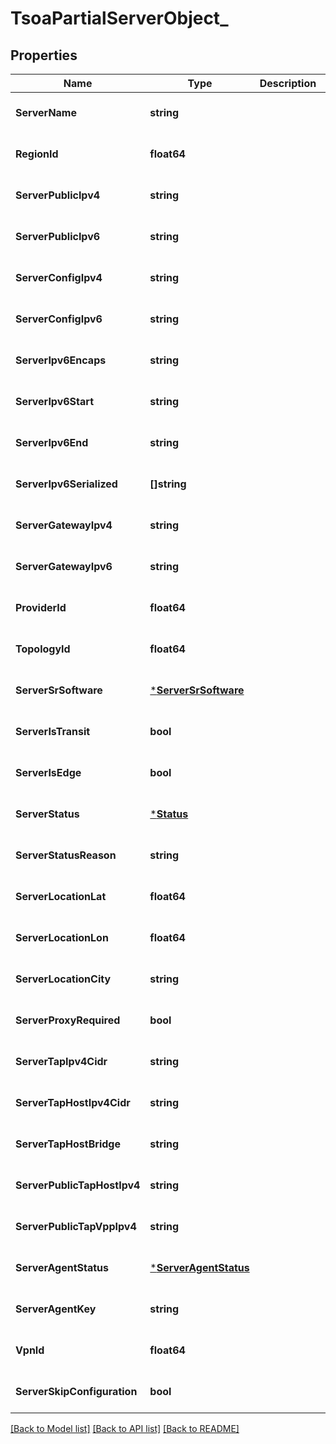 # TsoaPartialServerObject_

## Properties
Name | Type | Description | Notes
------------ | ------------- | ------------- | -------------
**ServerName** | **string** |  | [optional] [default to null]
**RegionId** | **float64** |  | [optional] [default to null]
**ServerPublicIpv4** | **string** |  | [optional] [default to null]
**ServerPublicIpv6** | **string** |  | [optional] [default to null]
**ServerConfigIpv4** | **string** |  | [optional] [default to null]
**ServerConfigIpv6** | **string** |  | [optional] [default to null]
**ServerIpv6Encaps** | **string** |  | [optional] [default to null]
**ServerIpv6Start** | **string** |  | [optional] [default to null]
**ServerIpv6End** | **string** |  | [optional] [default to null]
**ServerIpv6Serialized** | **[]string** |  | [optional] [default to null]
**ServerGatewayIpv4** | **string** |  | [optional] [default to null]
**ServerGatewayIpv6** | **string** |  | [optional] [default to null]
**ProviderId** | **float64** |  | [optional] [default to null]
**TopologyId** | **float64** |  | [optional] [default to null]
**ServerSrSoftware** | [***ServerSrSoftware**](ServerSrSoftware.md) |  | [optional] [default to null]
**ServerIsTransit** | **bool** |  | [optional] [default to null]
**ServerIsEdge** | **bool** |  | [optional] [default to null]
**ServerStatus** | [***Status**](Status.md) |  | [optional] [default to null]
**ServerStatusReason** | **string** |  | [optional] [default to null]
**ServerLocationLat** | **float64** |  | [optional] [default to null]
**ServerLocationLon** | **float64** |  | [optional] [default to null]
**ServerLocationCity** | **string** |  | [optional] [default to null]
**ServerProxyRequired** | **bool** |  | [optional] [default to null]
**ServerTapIpv4Cidr** | **string** |  | [optional] [default to null]
**ServerTapHostIpv4Cidr** | **string** |  | [optional] [default to null]
**ServerTapHostBridge** | **string** |  | [optional] [default to null]
**ServerPublicTapHostIpv4** | **string** |  | [optional] [default to null]
**ServerPublicTapVppIpv4** | **string** |  | [optional] [default to null]
**ServerAgentStatus** | [***ServerAgentStatus**](ServerAgentStatus.md) |  | [optional] [default to null]
**ServerAgentKey** | **string** |  | [optional] [default to null]
**VpnId** | **float64** |  | [optional] [default to null]
**ServerSkipConfiguration** | **bool** |  | [optional] [default to null]

[[Back to Model list]](../README.md#documentation-for-models) [[Back to API list]](../README.md#documentation-for-api-endpoints) [[Back to README]](../README.md)

